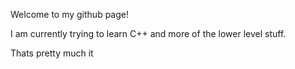 Welcome to my github page!


I am currently trying to learn C++ and more of the lower level stuff.

Thats pretty much it

